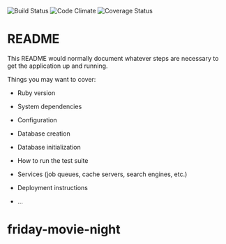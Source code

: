 ![Build Status](https://codeship.com/projects/friday-movie-night/status?branch=master)
![Code Climate](https://codeclimate.com/github/jdmacmurtrie/friday-movie-night.png)
![Coverage Status](https://coveralls.io/repos/jdmacmurtrie/friday-movie-night/badge.png)
# README

This README would normally document whatever steps are necessary to get the
application up and running.

Things you may want to cover:

* Ruby version

* System dependencies

* Configuration

* Database creation

* Database initialization

* How to run the test suite

* Services (job queues, cache servers, search engines, etc.)

* Deployment instructions

* ...
# friday-movie-night
